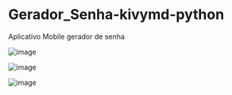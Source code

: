 # Gerador_Senha-kivymd-python
Aplicativo Mobile gerador de senha

![image](https://user-images.githubusercontent.com/110608654/217697081-28043dbf-14a0-4316-927f-989d98073755.png)

![image](https://user-images.githubusercontent.com/110608654/217697123-cafe2b0c-8d46-429c-802d-fe7d91115f5c.png)

![image](https://user-images.githubusercontent.com/110608654/217697193-b8669577-fbeb-41ab-ab0f-eea7b72a9b38.png)


